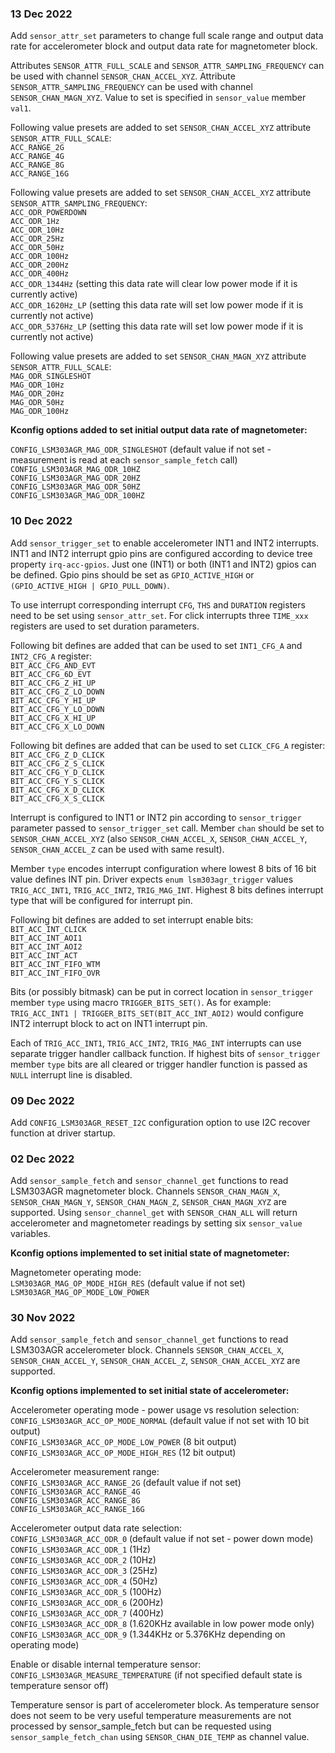 
### 13 Dec 2022

Add `sensor_attr_set` parameters to change full scale range and output data rate for accelerometer block and output data rate for magnetometer block.

Attributes `SENSOR_ATTR_FULL_SCALE` and `SENSOR_ATTR_SAMPLING_FREQUENCY` can be used with channel `SENSOR_CHAN_ACCEL_XYZ`. Attribute `SENSOR_ATTR_SAMPLING_FREQUENCY` can be used with channel `SENSOR_CHAN_MAGN_XYZ`. Value to set is specified in `sensor_value` member `val1`.

Following value presets are added to set `SENSOR_CHAN_ACCEL_XYZ` attribute `SENSOR_ATTR_FULL_SCALE`: \
`ACC_RANGE_2G` \
`ACC_RANGE_4G` \
`ACC_RANGE_8G` \
`ACC_RANGE_16G`

Following value presets are added to set `SENSOR_CHAN_ACCEL_XYZ` attribute `SENSOR_ATTR_SAMPLING_FREQUENCY`: \
`ACC_ODR_POWERDOWN` \
`ACC_ODR_1Hz` \
`ACC_ODR_10Hz` \
`ACC_ODR_25Hz` \
`ACC_ODR_50Hz` \
`ACC_ODR_100Hz` \
`ACC_ODR_200Hz` \
`ACC_ODR_400Hz` \
`ACC_ODR_1344Hz` (setting this data rate will clear low power mode if it is currently active) \
`ACC_ODR_1620Hz_LP` (setting this data rate will set low power mode if it is currently not active) \
`ACC_ODR_5376Hz_LP` (setting this data rate will set low power mode if it is currently not active)

Following value presets are added to set `SENSOR_CHAN_MAGN_XYZ` attribute `SENSOR_ATTR_FULL_SCALE`: \
`MAG_ODR_SINGLESHOT` \
`MAG_ODR_10Hz` \
`MAG_ODR_20Hz` \
`MAG_ODR_50Hz` \
`MAG_ODR_100Hz`

**Kconfig options added to set initial output data rate of magnetometer:**

`CONFIG_LSM303AGR_MAG_ODR_SINGLESHOT` (default value if not set - measurement is read at each `sensor_sample_fetch` call) \
`CONFIG_LSM303AGR_MAG_ODR_10HZ` \
`CONFIG_LSM303AGR_MAG_ODR_20HZ` \
`CONFIG_LSM303AGR_MAG_ODR_50HZ` \
`CONFIG_LSM303AGR_MAG_ODR_100HZ`

### 10 Dec 2022

Add `sensor_trigger_set` to enable accelerometer INT1 and INT2 interrupts. INT1 and INT2 interrupt gpio pins are configured according to device tree property `irq-acc-gpios`. Just one (INT1) or both (INT1 and INT2) gpios can be defined. Gpio pins should be set as `GPIO_ACTIVE_HIGH` or `(GPIO_ACTIVE_HIGH | GPIO_PULL_DOWN)`.

To use interrupt corresponding interrupt `CFG`, `THS` and `DURATION` registers need to be set using `sensor_attr_set`. For click interrupts three `TIME_xxx` registers are used to set duration parameters.

Following bit defines are added that can be used to set `INT1_CFG_A` and `INT2_CFG_A` register: \
`BIT_ACC_CFG_AND_EVT` \
`BIT_ACC_CFG_6D_EVT` \
`BIT_ACC_CFG_Z_HI_UP` \
`BIT_ACC_CFG_Z_LO_DOWN` \
`BIT_ACC_CFG_Y_HI_UP` \
`BIT_ACC_CFG_Y_LO_DOWN` \
`BIT_ACC_CFG_X_HI_UP` \
`BIT_ACC_CFG_X_LO_DOWN`

Following bit defines are added that can be used to set `CLICK_CFG_A` register: \
`BIT_ACC_CFG_Z_D_CLICK` \
`BIT_ACC_CFG_Z_S_CLICK` \
`BIT_ACC_CFG_Y_D_CLICK` \
`BIT_ACC_CFG_Y_S_CLICK` \
`BIT_ACC_CFG_X_D_CLICK` \
`BIT_ACC_CFG_X_S_CLICK`

Interrupt is configured to INT1 or INT2 pin according to `sensor_trigger` parameter passed to `sensor_trigger_set` call. Member `chan` should be set to `SENSOR_CHAN_ACCEL_XYZ` (also `SENSOR_CHAN_ACCEL_X`, `SENSOR_CHAN_ACCEL_Y`, `SENSOR_CHAN_ACCEL_Z` can be used with same result).

Member `type` encodes interrupt configuration where lowest 8 bits of 16 bit value defines INT pin. Driver expects `enum lsm303agr_trigger` values `TRIG_ACC_INT1`, `TRIG_ACC_INT2`, `TRIG_MAG_INT`. Highest 8 bits defines interrupt type that will be configured for interrupt pin.

Following bit defines are added to set interrupt enable bits: \
`BIT_ACC_INT_CLICK` \
`BIT_ACC_INT_AOI1` \
`BIT_ACC_INT_AOI2` \
`BIT_ACC_INT_ACT` \
`BIT_ACC_INT_FIFO_WTM` \
`BIT_ACC_INT_FIFO_OVR`

Bits (or possibly bitmask) can be put in correct location in `sensor_trigger` member `type` using macro `TRIGGER_BITS_SET()`. As for example: `TRIG_ACC_INT1 | TRIGGER_BITS_SET(BIT_ACC_INT_AOI2)` would configure INT2 interrupt block to act on INT1 interrupt pin.

Each of `TRIG_ACC_INT1`, `TRIG_ACC_INT2`, `TRIG_MAG_INT` interrupts can use separate trigger handler callback function. If highest bits of `sensor_trigger` member `type` bits are all cleared or trigger handler function is passed as `NULL` interrupt line is disabled.

### 09 Dec 2022

Add `CONFIG_LSM303AGR_RESET_I2C` configuration option to use I2C recover function at driver startup.

### 02 Dec 2022

Add `sensor_sample_fetch` and `sensor_channel_get` functions to read LSM303AGR magnetometer block. Channels `SENSOR_CHAN_MAGN_X`, `SENSOR_CHAN_MAGN_Y`, `SENSOR_CHAN_MAGN_Z`, `SENSOR_CHAN_MAGN_XYZ` are supported. Using `sensor_channel_get` with `SENSOR_CHAN_ALL` will return accelerometer and magnetometer readings by setting six `sensor_value` variables.

**Kconfig options implemented to set initial state of magnetometer:**

Magnetometer operating mode: \
`LSM303AGR_MAG_OP_MODE_HIGH_RES` (default value if not set) \
`LSM303AGR_MAG_OP_MODE_LOW_POWER`

### 30 Nov 2022

Add `sensor_sample_fetch` and `sensor_channel_get` functions to read LSM303AGR accelerometer block. Channels `SENSOR_CHAN_ACCEL_X`, `SENSOR_CHAN_ACCEL_Y`, `SENSOR_CHAN_ACCEL_Z`, `SENSOR_CHAN_ACCEL_XYZ` are supported.

**Kconfig options implemented to set initial state of accelerometer:**

Accelerometer operating mode - power usage vs resolution selection: \
`CONFIG_LSM303AGR_ACC_OP_MODE_NORMAL` (default value if not set with 10 bit output) \
`CONFIG_LSM303AGR_ACC_OP_MODE_LOW_POWER` (8 bit output) \
`CONFIG_LSM303AGR_ACC_OP_MODE_HIGH_RES` (12 bit output)

Accelerometer measurement range: \
`CONFIG_LSM303AGR_ACC_RANGE_2G` (default value if not set) \
`CONFIG_LSM303AGR_ACC_RANGE_4G` \
`CONFIG_LSM303AGR_ACC_RANGE_8G` \
`CONFIG_LSM303AGR_ACC_RANGE_16G`

Accelerometer output data rate selection: \
`CONFIG_LSM303AGR_ACC_ODR_0` (default value if not set - power down mode) \
`CONFIG_LSM303AGR_ACC_ODR_1` (1Hz) \
`CONFIG_LSM303AGR_ACC_ODR_2` (10Hz) \
`CONFIG_LSM303AGR_ACC_ODR_3` (25Hz) \
`CONFIG_LSM303AGR_ACC_ODR_4` (50Hz) \
`CONFIG_LSM303AGR_ACC_ODR_5` (100Hz) \
`CONFIG_LSM303AGR_ACC_ODR_6` (200Hz) \
`CONFIG_LSM303AGR_ACC_ODR_7` (400Hz) \
`CONFIG_LSM303AGR_ACC_ODR_8` (1.620KHz available in low power mode only) \
`CONFIG_LSM303AGR_ACC_ODR_9` (1.344KHz or 5.376KHz depending on operating mode)

Enable or disable internal temperature sensor: \
`CONFIG_LSM303AGR_MEASURE_TEMPERATURE` (if not specified default state is temperature sensor off)

Temperature sensor is part of accelerometer block. As temperature sensor does not seem to be very useful temperature measurements are not processed by sensor_sample_fetch but can be requested using `sensor_sample_fetch_chan` using `SENSOR_CHAN_DIE_TEMP` as channel value.
